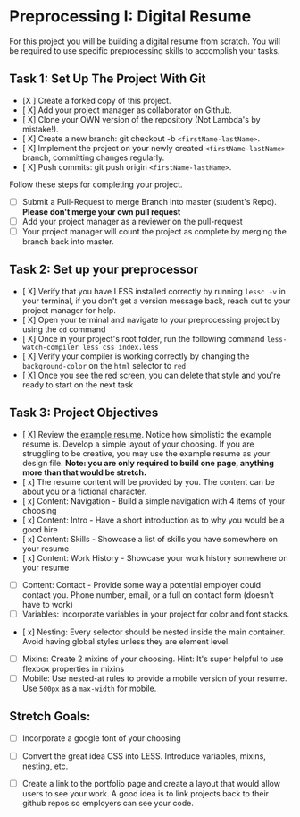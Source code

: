 # Preprocessing I: Digital Resume

For this project you will be building a digital resume from scratch. You will be required to use specific preprocessing skills to accomplish your tasks.  

## Task 1: Set Up The Project With Git

- [X ] Create a forked copy of this project.
- [ X] Add your project manager as collaborator on Github.
- [ X] Clone your OWN version of the repository (Not Lambda's by mistake!).
- [ X] Create a new branch: git checkout -b `<firstName-lastName>`.
- [ X] Implement the project on your newly created `<firstName-lastName>` branch, committing changes regularly.
- [ X] Push commits: git push origin `<firstName-lastName>`.
 
Follow these steps for completing your project.

- [ ] Submit a Pull-Request to merge <firstName-lastName> Branch into master (student's  Repo). **Please don't merge your own pull request**
- [ ] Add your project manager as a reviewer on the pull-request
- [ ] Your project manager will count the project as complete by merging the branch back into master.

## Task 2: Set up your preprocessor
* [ X] Verify that you have LESS installed correctly by running `lessc -v` in your terminal, if you don't get a version message back, reach out to your project manager for help.
* [ X] Open your terminal and navigate to your preprocessing project by using the `cd` command
* [ X] Once in your project's root folder, run the following command `less-watch-compiler less css index.less`
* [ X] Verify your compiler is working correctly by changing the `background-color` on the `html` selector to `red`
* [ X] Once you see the red screen, you can delete that style and you're ready to start on the next task

## Task 3: Project Objectives

* [ X] Review the [example resume](resume-example.png).  Notice how simplistic the example resume is.  Develop a simple layout of your choosing. If you are struggling to be creative, you may use the example resume as your design file. 
**Note: you are only required to build one page, anything more than that would be stretch.**
* [ x] The resume content will be provided by you. The content can be about you or a fictional character.  
* [ x] Content: Navigation - Build a simple navigation with 4 items of your choosing
* [ x] Content: Intro - Have a short introduction as to why you would be a good hire
* [ x] Content: Skills - Showcase a list of skills you have somewhere on your resume
* [ x] Content: Work History - Showcase your work history somewhere on your resume
* [ ] Content: Contact - Provide some way a potential employer could contact you.  Phone number, email, or a full on contact form (doesn't have to work)
* [ ] Variables: Incorporate variables in your project for color and font stacks.  
* [ x] Nesting: Every selector should be nested inside the main container.  Avoid having global styles unless they are element level.
* [ ] Mixins: Create 2 mixins of your choosing. Hint: It's super helpful to use flexbox properties in mixins
* [ ] Mobile: Use nested-at rules to provide a mobile version of your resume.  Use `500px` as a `max-width` for mobile. 

## Stretch Goals: 
* [ ] Incorporate a google font of your choosing
* [ ] Convert the great idea CSS into LESS.  Introduce variables, mixins, nesting, etc. 
* [ ] Create a link to the portfolio page and create a layout that would allow users to see your work.  A good idea is to link projects back to their github repos so employers can see your code.



